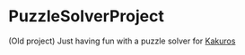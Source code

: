 # PuzzleSolverProject

(Old project) Just having fun with a puzzle solver for [Kakuros](https://en.wikipedia.org/wiki/Kakuro)

